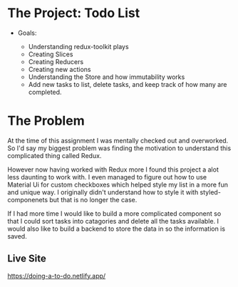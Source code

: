# The Project: Todo List

* Goals:

  * Understanding redux-toolkit plays
  * Creating Slices
  * Creating Reducers
  * Creating new actions
  * Understanding the Store and how immutability works
  * Add new tasks to list, delete tasks, and keep track of how many are completed.


# The Problem

At the time of this assignment I was mentally checked out and overworked. So I'd say my biggest problem was finding the motivation to understand this complicated thing called Redux.

However now having worked with Redux more I found this project a 
alot less daunting to work with. I even managed to figure out how to use Material Ui for custom checkboxes which helped style my list in a more fun and unique way. I originally didn't understand how to style it with styled-componenets but that is no longer the case.

If I had more time I would like to build a more complicated component so that I could sort tasks into catagories and delete all the tasks available. I would also like to build a backend to store the data in so the information is saved.

## Live Site

https://doing-a-to-do.netlify.app/

